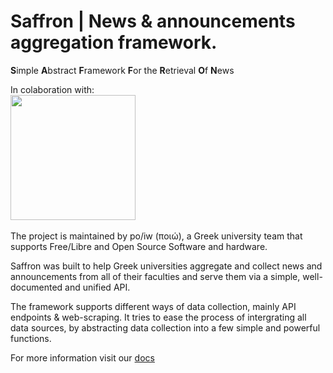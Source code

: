 # Saffron | News &amp; announcements aggregation framework.
**S**imple **A**bstract **F**ramework **F**or the **R**etrieval **O**f **N**ews

In colaboration with: 
\
<img src="https://unistudents.gr/wp-content/uploads/2020/09/logo2-1024x341-1.png" data-canonical-src="https://gyazo.com/eb5c5741b6a9a16c692170a41a49c858.png" width="200" />
\
\
The project is maintained by po/iw (ποιώ), a Greek university team that supports Free/Libre and Open Source Software and hardware.

Saffron was built to help Greek universities aggregate and collect news and announcements from all of their faculties and serve them via a simple, well-documented and unified API. 

The framework supports different ways of data collection, mainly API endpoints & web-scraping. It tries to ease the process of intergrating all data sources,
by abstracting data collection into a few simple and powerful functions.

For more information visit our [docs](https://saffron.poiw.org)
